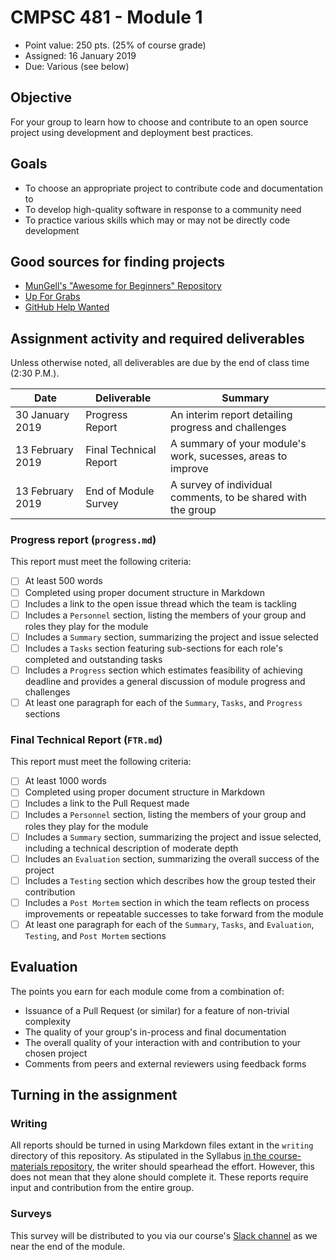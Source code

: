 # CMPSC 481 - Module 1

* Point value: 250 pts. (25% of course grade)
* Assigned: 16 January 2019
* Due: Various (see below)

## Objective

For your group to learn how to choose and contribute to an open source project using development and deployment best practices.

## Goals

* To choose an appropriate project to contribute code and documentation to
* To develop high-quality software in response to a community need
* To practice various skills which may or may not be directly code development

## Good sources for finding projects

* [MunGell's "Awesome for Beginners" Repository](https://github.com/MunGell/awesome-for-beginners)
* [Up For Grabs](https://up-for-grabs.net/)
* [GitHub Help Wanted](http://github-help-wanted.com/)

## Assignment activity and required deliverables

Unless otherwise noted, all deliverables are due by the end of class time (2:30 P.M.).

| Date            | Deliverable           | Summary                                                     |
|-----------------|-----------------------|-------------------------------------------------------------|
| 30 January 2019 | Progress Report       | An interim report detailing progress and challenges         | 
| 13 February 2019| Final Technical Report| A summary of your module's work, sucesses, areas to improve |
| 13 February 2019| End of Module Survey  | A survey of individual comments, to be shared with the group|

### Progress report (`progress.md`)

This report must meet the following criteria:

- [ ] At least 500 words
- [ ] Completed using proper document structure in Markdown
- [ ] Includes a link to the open issue thread which the team is tackling
- [ ] Includes a `Personnel` section, listing the members of your group and roles they play for the module
- [ ] Includes a `Summary` section, summarizing the project and issue selected
- [ ] Includes a `Tasks` section featuring sub-sections for each role's completed and outstanding tasks
- [ ] Includes a `Progress` section which estimates feasibility of achieving deadline and provides a general discussion of module progress and challenges
- [ ] At least one paragraph for each of the `Summary`, `Tasks`, and `Progress` sections

### Final Technical Report (`FTR.md`)

This report must meet the following criteria:

- [ ] At least 1000 words
- [ ] Completed using proper document structure in Markdown
- [ ] Includes a link to the Pull Request made
- [ ] Includes a `Personnel` section, listing the members of your group and roles they play for the module
- [ ] Includes a `Summary` section, summarizing the project and issue selected, including a technical description of moderate depth
- [ ] Includes an `Evaluation` section, summarizing the overall success of the project
- [ ] Includes a `Testing` section which describes how the group tested their contribution
- [ ] Includes a `Post Mortem` section in which the team reflects on process improvements or repeatable successes to take forward from the module
- [ ] At least one paragraph for each of the `Summary`, `Tasks`, and `Evaluation`, `Testing`, and `Post Mortem` sections

## Evaluation

The points you earn for each module come from a combination of:

* Issuance of a Pull Request (or similar) for a feature of non-trivial complexity
* The quality of your group's in-process and final documentation
* The overall quality of your interaction with and contribution to your chosen project
* Comments from peers and external reviewers using feedback forms

## Turning in the assignment

### Writing

All reports should be turned in using Markdown files extant in the `writing` directory of this repository. As stipulated in the Syllabus [in the course-materials repository](https://github.com/allegheny-college-cmpsc-481/course-materials), the writer should spearhead the effort. However, this does not mean that they alone should complete it. These reports require input and contribution from the entire group.

### Surveys

This survey will be distributed to you via our course's [Slack channel](http://cmpsc-481-sp-2020.slack.com) as we near the end of the module.